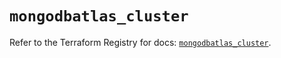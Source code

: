 # `mongodbatlas_cluster`

Refer to the Terraform Registry for docs: [`mongodbatlas_cluster`](https://registry.terraform.io/providers/mongodb/mongodbatlas/1.17.3/docs/resources/cluster).

